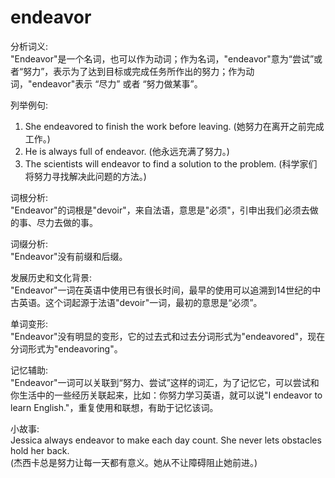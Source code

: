 # endeavor

分析词义:  
"Endeavor"是一个名词，也可以作为动词；作为名词，"endeavor"意为“尝试”或者“努力”，表示为了达到目标或完成任务所作出的努力；作为动词，"endeavor"表示 “尽力” 或者 “努力做某事”。

  

列举例句:

  

1.  She endeavored to finish the work before leaving. (她努力在离开之前完成工作。)
2.  He is always full of endeavor. (他永远充满了努力。)
3.  The scientists will endeavor to find a solution to the problem. (科学家们将努力寻找解决此问题的方法。)

  

词根分析:  
"Endeavor"的词根是"devoir"，来自法语，意思是"必须"，引申出我们必须去做的事、尽力去做的事。

  

词缀分析:  
"Endeavor"没有前缀和后缀。

  

发展历史和文化背景:  
"Endeavor"一词在英语中使用已有很长时间，最早的使用可以追溯到14世纪的中古英语。这个词起源于法语"devoir"一词，最初的意思是“必须”。

  

单词变形:  
"Endeavor"没有明显的变形，它的过去式和过去分词形式为"endeavored"，现在分词形式为"endeavoring"。

  

记忆辅助:  
"Endeavor"一词可以关联到“努力、尝试”这样的词汇，为了记忆它，可以尝试和你生活中的一些经历关联起来，比如：你努力学习英语，就可以说"I endeavor to learn English."，重复使用和联想，有助于记忆该词。

  

小故事:  
Jessica always endeavor to make each day count. She never lets obstacles hold her back.  
(杰西卡总是努力让每一天都有意义。她从不让障碍阻止她前进。)
